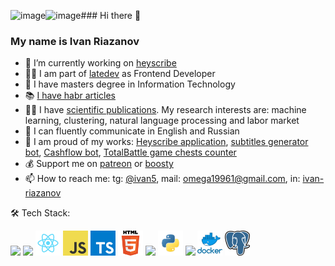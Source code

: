 ![image](https://github.com/omega1996/omega1996/assets/35338204/6741c3a0-2814-486e-a23d-0c1875f3cd3a)![image](https://github.com/omega1996/omega1996/assets/35338204/8d31a1f4-06b3-462e-bc60-047877bce657)### Hi there 👋 
### My name is Ivan Riazanov

- 🔭 I’m currently working on [heyscribe](https://www.heyscribe.com/)
- 👨‍💻 I am part of [latedev](https://late-dev.github.io/) as Frontend Developer
- 📖 I have masters degree in Information Technology
- 📚 [I have habr articles](https://habr.com/en/articles/711972/)
- 🧑‍🔬 I have [scientific publications](https://link.springer.com/chapter/10.1007/978-3-030-34518-1_7). My research interests are: machine learning, clustering, natural language processing and labor market
- 💬 I can fluently communicate in English and Russian
- 🫡 I am proud of my works: [Heyscribe application](https://my.heyscribe.com/), [subtitles generator bot](https://t.me/subsby_bot), [Cashflow bot](https://t.me/keepcashflowbot), [TotalBattle game chests counter](https://github.com/orgs/TBCounter/repositories)
- 💰 Support me on [patreon](https://patreon.com/Omega394) or [boosty](https://boosty.to/omega_soft)
- 📫 How to reach me: tg: [@ivan5](https://t.me/ivan5), mail: [omega19961@gmail.com](mailto:omega19961@gmail.com), in: [ivan-riazanov](https://www.linkedin.com/in/ivan-riazanov/)

🛠 Tech Stack: 


<a href="https://github.com/vuejs/vue" target="_blank"><img src="https://avatars.githubusercontent.com/u/6128107?s=200&v=4" height="40"></a>
<a href="https://pinia.vuejs.org/" target="_blank"><img src="https://camo.githubusercontent.com/6a89c40d54fde3f7c40b827e46081e4057633764c07bc9bca4ed513689eb2a8e/68747470733a2f2f70696e69612e7675656a732e6f72672f6c6f676f2e737667" height="40"></a>
<a href="https://react.dev/" target="_blank"><img src="https://raw.githubusercontent.com/github/explore/80688e429a7d4ef2fca1e82350fe8e3517d3494d/topics/react/react.png?size=48" height="40"></a>
<a href="https://developer.mozilla.org/en-US/docs/Web/JavaScript" target="_blank"><img src="https://raw.githubusercontent.com/github/explore/80688e429a7d4ef2fca1e82350fe8e3517d3494d/topics/javascript/javascript.png?size=48" height="40"></a>
<a href="https://www.typescriptlang.org/" target="_blank"><img src="https://raw.githubusercontent.com/github/explore/80688e429a7d4ef2fca1e82350fe8e3517d3494d/topics/typescript/typescript.png?size=48" height="40"></a>
<a href="https://www.w3.org/html/" target="_blank"><img src="https://raw.githubusercontent.com/github/explore/80688e429a7d4ef2fca1e82350fe8e3517d3494d/topics/html/html.png?size=48" height="40"></a>
<a href="https://github.com/sass/sass" target="_blank"><img src="https://github.com/sass.png?size=40" height="40"></a>
<a href="https://www.python.org/" target="_blank"><img src="https://raw.githubusercontent.com/github/explore/80688e429a7d4ef2fca1e82350fe8e3517d3494d/topics/python/python.png?size=48" height="40"></a>
<a href="https://www.sqlalchemy.org/" target="_blank"><img src="https://upload.wikimedia.org/wikipedia/commons/thumb/d/d7/SQLAlchemy.svg/120px-SQLAlchemy.svg.png" height="40"></a>
<a href="https://www.docker.com/" target="_blank"><img src="https://raw.githubusercontent.com/github/explore/80688e429a7d4ef2fca1e82350fe8e3517d3494d/topics/docker/docker.png?size=48" height="40"></a>
<a href="https://www.postgresql.org/" target="_blank"><img src="https://raw.githubusercontent.com/github/explore/80688e429a7d4ef2fca1e82350fe8e3517d3494d/topics/postgresql/postgresql.png?size=48" height="40"></a>


<!--
**omega1996/omega1996** is a ✨ _special_ ✨ repository because its `README.md` (this file) appears on your GitHub profile.
-->
